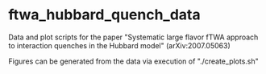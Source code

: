 # ftwa_hubbard_quench_data
Data and plot scripts for the paper "Systematic large flavor fTWA approach to interaction quenches in the Hubbard model" (arXiv:2007.05063)

Figures can be generated from the data via execution of "./create_plots.sh"
